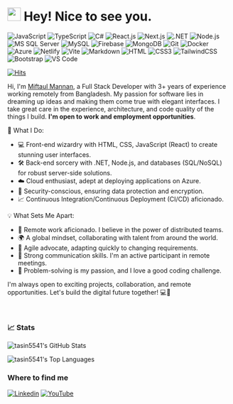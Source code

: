 <h1><img src="https://emojis.slackmojis.com/emojis/images/1531849430/4246/blob-sunglasses.gif?1531849430" width="30"/> Hey! Nice to see you.</h1>

![JavaScript](https://img.shields.io/badge/JavaScript-F7DF1E?style=flat-square&logo=javascript&logoColor=black)
![TypeScript](https://img.shields.io/badge/TypeScript-007ACC?style=flat-square&logo=typescript&logoColor=white)
![C#](https://img.shields.io/badge/C%23-a178db?style=flat-square&logo=csharp&logoColor=white)
![React.js](https://img.shields.io/badge/React.js-0081CB?style=flat-square&logo=react&logoColor=61DAFB)
![Next.js](https://img.shields.io/badge/Next.js-black?style=flat-square&logo=nextdotjs&logoColor=white)
![.NET](https://img.shields.io/badge/.NET-%23512BD4?style=flat-square&logo=dotnet&logoColor=white)
![Node.js](https://img.shields.io/badge/Node.js-43853D?style=flat-square&logo=node.js&logoColor=white)
![MS SQL Server](https://img.shields.io/badge/MS%20SQL%20Server-%23CC2927?style=flat-square&logo=microsoftsqlserver&logoColor=white)
![MySQL](https://img.shields.io/badge/MySQL-005C84?style=flat-square&logo=mysql&logoColor=white)
![Firebase](https://img.shields.io/badge/Firebase-%23EB844E?style=flat-square&logo=firebase&logoColor=white)
![MongoDB](https://img.shields.io/badge/MongoDB-%2347A248?style=flat-square&logo=mongodb&logoColor=white)
![Git](https://img.shields.io/badge/Git-%23F05032?style=flat-square&logo=git&logoColor=white)
![Docker](https://img.shields.io/badge/Docker-0CC1F3?style=flat-square&logo=docker&logoColor=white)
![Azure](https://img.shields.io/badge/Azure-%230078D4?style=flat-square&logo=microsoftazure&logoColor=white)
![Netlify](https://img.shields.io/badge/Netlify-00C7B7?style=flat-square&logo=netlify&logoColor=white)
![Vite](https://img.shields.io/badge/Vite-593D88?style=flat-square&logo=vite&logoColor=white)
![Markdown](https://img.shields.io/badge/Markdown-000000?style=flat-square&logo=markdown&logoColor=white)
![HTML](https://img.shields.io/badge/HTML5-E34F26?style=flat-square&logo=html5&logoColor=white)
![CSS3](https://img.shields.io/badge/CSS3-1572B6?style=flat-square&logo=css3&logoColor=white)
![TailwindCSS](https://img.shields.io/badge/Tailwind_CSS-38B2AC?style=flat-square&logo=tailwind-css&logoColor=white)
![Bootstrap](https://img.shields.io/badge/Bootstrap-563D7C?style=flat-square&logo=bootstrap&logoColor=white)
![VS Code](https://img.shields.io/badge/VS%20Code-%23007ACC?style=flat-square&logo=visualstudiocode&logoColor=white)


[![Hits](https://hits.seeyoufarm.com/api/count/incr/badge.svg?url=https%3A%2F%2Fgithub.com%2FTasin5541&count_bg=%23518AD1&title_bg=%23555555&icon=&icon_color=%23E7E7E7&title=visitors&edge_flat=false)](https://hits.seeyoufarm.com)


Hi, I'm [Miftaul Mannan](https://tasin5541.github.io/), a Full Stack Developer with 3+ years of experience working remotely from Bangladesh. My passion for software lies in dreaming up ideas and making them come true with elegant interfaces. I take great care in the experience, architecture, and code quality of the things I build. **I'm open to work and employment opportunities**.

🔧 What I Do:
- 💻 Front-end wizardry with HTML, CSS, JavaScript (React) to create stunning user interfaces.
- 🛠️ Back-end sorcery with .NET, Node.js, and databases (SQL/NoSQL) for robust server-side solutions.
- ☁️ Cloud enthusiast, adept at deploying applications on Azure.
- 🔐 Security-conscious, ensuring data protection and encryption.
- 📈 Continuous Integration/Continuous Deployment (CI/CD) aficionado.

💡 What Sets Me Apart:
- 🚀 Remote work aficionado. I believe in the power of distributed teams.
- 🌍 A global mindset, collaborating with talent from around the world.
- 🚧 Agile advocate, adapting quickly to changing requirements.
- 💬 Strong communication skills. I'm an active participant in remote meetings.
- 🧩 Problem-solving is my passion, and I love a good coding challenge.

I'm always open to exciting projects, collaboration, and remote opportunities. Let's build the digital future together! 💻🚀

<br />

### 📈 Stats

![tasin5541's GitHub Stats](https://github-readme-stats.tasin5541.vercel.app/api?username=Tasin5541&theme=darcula&show_icons=true&count_private=true&include_all_commits=true&hide_border=true)

![tasin5541's Top Languages](https://github-readme-stats.vercel.app/api/top-langs/?username=Tasin5541&theme=darcula&show_icons=true&hide_border=true&layout=compact&exclude_repo=Detection-of-Cricketing-Activities-using-Deep-Learning,Face_Recognizer&hide=php,jupyter%20notebook)

### Where to find me

[![Linkedin](https://img.shields.io/badge/LinkedIn-0077B5?style=flat-square&logo=linkedin&logoColor=white)](https://www.linkedin.com/in/tasin5541/) 
[![YouTube](https://img.shields.io/badge/YouTube-%23FF0000?style=flat-square&logo=youtube&logoColor=white)](https://www.youtube.com/channel/UClvrUclYSGX_MZPOF6ySG6A)
